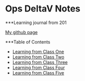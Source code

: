 # Ops DeltaV Notes 
***Learning journal from 201 

[My github page](https://github.com/kaylalh)


***Table of Contents
- [Learning from Class One](/class1.md)
- [Learning from Class Two](/class2.md)
- [Learning from Class Three](/class3.md)
- [Learning from Class Four](/class4.md)
- [Learning from Class Five](/class5.md)
